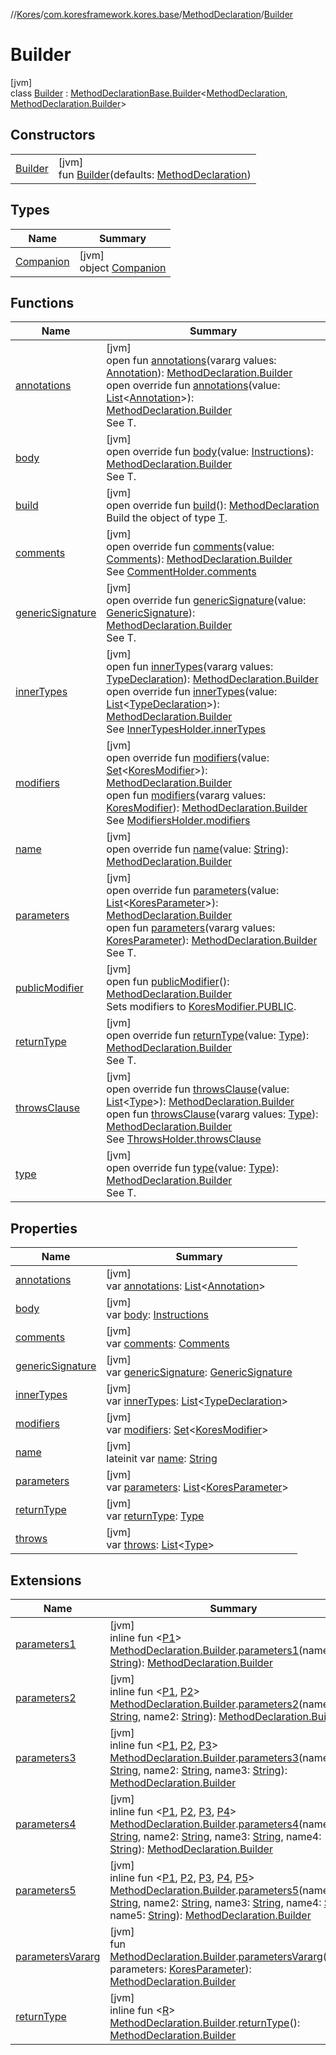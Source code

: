 //[Kores](../../../../index.md)/[com.koresframework.kores.base](../../index.md)/[MethodDeclaration](../index.md)/[Builder](index.md)

# Builder

[jvm]\
class [Builder](index.md) : [MethodDeclarationBase.Builder](../../-method-declaration-base/-builder/index.md)<[MethodDeclaration](../index.md), [MethodDeclaration.Builder](index.md)>

## Constructors

| | |
|---|---|
| [Builder](-builder.md) | [jvm]<br>fun [Builder](-builder.md)(defaults: [MethodDeclaration](../index.md)) |

## Types

| Name | Summary |
|---|---|
| [Companion](-companion/index.md) | [jvm]<br>object [Companion](-companion/index.md) |

## Functions

| Name | Summary |
|---|---|
| [annotations](../../-annotable/-builder/annotations.md) | [jvm]<br>open fun [annotations](../../-annotable/-builder/annotations.md)(vararg values: [Annotation](../../-annotation/index.md)): [MethodDeclaration.Builder](index.md)<br>open override fun [annotations](annotations.md)(value: [List](https://kotlinlang.org/api/latest/jvm/stdlib/kotlin.collections/-list/index.html)<[Annotation](../../-annotation/index.md)>): [MethodDeclaration.Builder](index.md)<br>See T. |
| [body](body.md) | [jvm]<br>open override fun [body](body.md)(value: [Instructions](../../../com.koresframework.kores/-instructions/index.md)): [MethodDeclaration.Builder](index.md)<br>See T. |
| [build](build.md) | [jvm]<br>open override fun [build](build.md)(): [MethodDeclaration](../index.md)<br>Build the object of type [T](../../../com.koresframework.kores.builder/-builder/index.md). |
| [comments](comments.md) | [jvm]<br>open override fun [comments](comments.md)(value: [Comments](../../../com.koresframework.kores.base.comment/-comments/index.md)): [MethodDeclaration.Builder](index.md)<br>See [CommentHolder.comments](../../../com.koresframework.kores.base.comment/-comment-holder/comments.md) |
| [genericSignature](generic-signature.md) | [jvm]<br>open override fun [genericSignature](generic-signature.md)(value: [GenericSignature](../../../com.koresframework.kores.generic/-generic-signature/index.md)): [MethodDeclaration.Builder](index.md)<br>See T. |
| [innerTypes](../../-inner-types-holder/-builder/inner-types.md) | [jvm]<br>open fun [innerTypes](../../-inner-types-holder/-builder/inner-types.md)(vararg values: [TypeDeclaration](../../-type-declaration/index.md)): [MethodDeclaration.Builder](index.md)<br>open override fun [innerTypes](inner-types.md)(value: [List](https://kotlinlang.org/api/latest/jvm/stdlib/kotlin.collections/-list/index.html)<[TypeDeclaration](../../-type-declaration/index.md)>): [MethodDeclaration.Builder](index.md)<br>See [InnerTypesHolder.innerTypes](../../-inner-types-holder/inner-types.md) |
| [modifiers](modifiers.md) | [jvm]<br>open override fun [modifiers](modifiers.md)(value: [Set](https://kotlinlang.org/api/latest/jvm/stdlib/kotlin.collections/-set/index.html)<[KoresModifier](../../-kores-modifier/index.md)>): [MethodDeclaration.Builder](index.md)<br>open fun [modifiers](../../-modifiers-holder/-builder/modifiers.md)(vararg values: [KoresModifier](../../-kores-modifier/index.md)): [MethodDeclaration.Builder](index.md)<br>See [ModifiersHolder.modifiers](../../-modifiers-holder/modifiers.md) |
| [name](name.md) | [jvm]<br>open override fun [name](name.md)(value: [String](https://kotlinlang.org/api/latest/jvm/stdlib/kotlin/-string/index.html)): [MethodDeclaration.Builder](index.md) |
| [parameters](parameters.md) | [jvm]<br>open override fun [parameters](parameters.md)(value: [List](https://kotlinlang.org/api/latest/jvm/stdlib/kotlin.collections/-list/index.html)<[KoresParameter](../../-kores-parameter/index.md)>): [MethodDeclaration.Builder](index.md)<br>open fun [parameters](../../-parameters-holder/-builder/parameters.md)(vararg values: [KoresParameter](../../-kores-parameter/index.md)): [MethodDeclaration.Builder](index.md)<br>See T. |
| [publicModifier](../../-modifiers-holder/-builder/public-modifier.md) | [jvm]<br>open fun [publicModifier](../../-modifiers-holder/-builder/public-modifier.md)(): [MethodDeclaration.Builder](index.md)<br>Sets modifiers to [KoresModifier.PUBLIC](../../-kores-modifier/-p-u-b-l-i-c/index.md). |
| [returnType](return-type.md) | [jvm]<br>open override fun [returnType](return-type.md)(value: [Type](https://docs.oracle.com/javase/8/docs/api/java/lang/reflect/Type.html)): [MethodDeclaration.Builder](index.md)<br>See T. |
| [throwsClause](throws-clause.md) | [jvm]<br>open override fun [throwsClause](throws-clause.md)(value: [List](https://kotlinlang.org/api/latest/jvm/stdlib/kotlin.collections/-list/index.html)<[Type](https://docs.oracle.com/javase/8/docs/api/java/lang/reflect/Type.html)>): [MethodDeclaration.Builder](index.md)<br>open fun [throwsClause](../../-throws-holder/-builder/throws-clause.md)(vararg values: [Type](https://docs.oracle.com/javase/8/docs/api/java/lang/reflect/Type.html)): [MethodDeclaration.Builder](index.md)<br>See [ThrowsHolder.throwsClause](../../-throws-holder/throws-clause.md) |
| [type](../../-method-declaration-base/-builder/type.md) | [jvm]<br>open override fun [type](../../-method-declaration-base/-builder/type.md)(value: [Type](https://docs.oracle.com/javase/8/docs/api/java/lang/reflect/Type.html)): [MethodDeclaration.Builder](index.md)<br>See T. |

## Properties

| Name | Summary |
|---|---|
| [annotations](annotations.md) | [jvm]<br>var [annotations](annotations.md): [List](https://kotlinlang.org/api/latest/jvm/stdlib/kotlin.collections/-list/index.html)<[Annotation](../../-annotation/index.md)> |
| [body](body.md) | [jvm]<br>var [body](body.md): [Instructions](../../../com.koresframework.kores/-instructions/index.md) |
| [comments](comments.md) | [jvm]<br>var [comments](comments.md): [Comments](../../../com.koresframework.kores.base.comment/-comments/index.md) |
| [genericSignature](generic-signature.md) | [jvm]<br>var [genericSignature](generic-signature.md): [GenericSignature](../../../com.koresframework.kores.generic/-generic-signature/index.md) |
| [innerTypes](inner-types.md) | [jvm]<br>var [innerTypes](inner-types.md): [List](https://kotlinlang.org/api/latest/jvm/stdlib/kotlin.collections/-list/index.html)<[TypeDeclaration](../../-type-declaration/index.md)> |
| [modifiers](modifiers.md) | [jvm]<br>var [modifiers](modifiers.md): [Set](https://kotlinlang.org/api/latest/jvm/stdlib/kotlin.collections/-set/index.html)<[KoresModifier](../../-kores-modifier/index.md)> |
| [name](name.md) | [jvm]<br>lateinit var [name](name.md): [String](https://kotlinlang.org/api/latest/jvm/stdlib/kotlin/-string/index.html) |
| [parameters](parameters.md) | [jvm]<br>var [parameters](parameters.md): [List](https://kotlinlang.org/api/latest/jvm/stdlib/kotlin.collections/-list/index.html)<[KoresParameter](../../-kores-parameter/index.md)> |
| [returnType](return-type.md) | [jvm]<br>var [returnType](return-type.md): [Type](https://docs.oracle.com/javase/8/docs/api/java/lang/reflect/Type.html) |
| [throws](throws.md) | [jvm]<br>var [throws](throws.md): [List](https://kotlinlang.org/api/latest/jvm/stdlib/kotlin.collections/-list/index.html)<[Type](https://docs.oracle.com/javase/8/docs/api/java/lang/reflect/Type.html)> |

## Extensions

| Name | Summary |
|---|---|
| [parameters1](../../../com.koresframework.kores.util/parameters1.md) | [jvm]<br>inline fun <[P1](../../../com.koresframework.kores.util/parameters1.md)> [MethodDeclaration.Builder](index.md).[parameters1](../../../com.koresframework.kores.util/parameters1.md)(name: [String](https://kotlinlang.org/api/latest/jvm/stdlib/kotlin/-string/index.html)): [MethodDeclaration.Builder](index.md) |
| [parameters2](../../../com.koresframework.kores.util/parameters2.md) | [jvm]<br>inline fun <[P1](../../../com.koresframework.kores.util/parameters2.md), [P2](../../../com.koresframework.kores.util/parameters2.md)> [MethodDeclaration.Builder](index.md).[parameters2](../../../com.koresframework.kores.util/parameters2.md)(name1: [String](https://kotlinlang.org/api/latest/jvm/stdlib/kotlin/-string/index.html), name2: [String](https://kotlinlang.org/api/latest/jvm/stdlib/kotlin/-string/index.html)): [MethodDeclaration.Builder](index.md) |
| [parameters3](../../../com.koresframework.kores.util/parameters3.md) | [jvm]<br>inline fun <[P1](../../../com.koresframework.kores.util/parameters3.md), [P2](../../../com.koresframework.kores.util/parameters3.md), [P3](../../../com.koresframework.kores.util/parameters3.md)> [MethodDeclaration.Builder](index.md).[parameters3](../../../com.koresframework.kores.util/parameters3.md)(name1: [String](https://kotlinlang.org/api/latest/jvm/stdlib/kotlin/-string/index.html), name2: [String](https://kotlinlang.org/api/latest/jvm/stdlib/kotlin/-string/index.html), name3: [String](https://kotlinlang.org/api/latest/jvm/stdlib/kotlin/-string/index.html)): [MethodDeclaration.Builder](index.md) |
| [parameters4](../../../com.koresframework.kores.util/parameters4.md) | [jvm]<br>inline fun <[P1](../../../com.koresframework.kores.util/parameters4.md), [P2](../../../com.koresframework.kores.util/parameters4.md), [P3](../../../com.koresframework.kores.util/parameters4.md), [P4](../../../com.koresframework.kores.util/parameters4.md)> [MethodDeclaration.Builder](index.md).[parameters4](../../../com.koresframework.kores.util/parameters4.md)(name1: [String](https://kotlinlang.org/api/latest/jvm/stdlib/kotlin/-string/index.html), name2: [String](https://kotlinlang.org/api/latest/jvm/stdlib/kotlin/-string/index.html), name3: [String](https://kotlinlang.org/api/latest/jvm/stdlib/kotlin/-string/index.html), name4: [String](https://kotlinlang.org/api/latest/jvm/stdlib/kotlin/-string/index.html)): [MethodDeclaration.Builder](index.md) |
| [parameters5](../../../com.koresframework.kores.util/parameters5.md) | [jvm]<br>inline fun <[P1](../../../com.koresframework.kores.util/parameters5.md), [P2](../../../com.koresframework.kores.util/parameters5.md), [P3](../../../com.koresframework.kores.util/parameters5.md), [P4](../../../com.koresframework.kores.util/parameters5.md), [P5](../../../com.koresframework.kores.util/parameters5.md)> [MethodDeclaration.Builder](index.md).[parameters5](../../../com.koresframework.kores.util/parameters5.md)(name1: [String](https://kotlinlang.org/api/latest/jvm/stdlib/kotlin/-string/index.html), name2: [String](https://kotlinlang.org/api/latest/jvm/stdlib/kotlin/-string/index.html), name3: [String](https://kotlinlang.org/api/latest/jvm/stdlib/kotlin/-string/index.html), name4: [String](https://kotlinlang.org/api/latest/jvm/stdlib/kotlin/-string/index.html), name5: [String](https://kotlinlang.org/api/latest/jvm/stdlib/kotlin/-string/index.html)): [MethodDeclaration.Builder](index.md) |
| [parametersVararg](../../../com.koresframework.kores.util/parameters-vararg.md) | [jvm]<br>fun [MethodDeclaration.Builder](index.md).[parametersVararg](../../../com.koresframework.kores.util/parameters-vararg.md)(vararg parameters: [KoresParameter](../../-kores-parameter/index.md)): [MethodDeclaration.Builder](index.md) |
| [returnType](../../../com.koresframework.kores.util/return-type.md) | [jvm]<br>inline fun <[R](../../../com.koresframework.kores.util/return-type.md)> [MethodDeclaration.Builder](index.md).[returnType](../../../com.koresframework.kores.util/return-type.md)(): [MethodDeclaration.Builder](index.md) |

